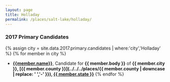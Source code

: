 ```yaml
---
layout: page
title: Holladay
permalink: /places/salt-lake/holladay/
---
```


### 2017 Primary Candidates
{% assign city = site.data.2017.primary.candidates | where:'city','Holladay' %}
{% for member in city  %}
- <strong>[{{member.name}}](../../../people/{{member.id}})</strong>, Candidate for <strong>{{ member.body }}</strong> of <strong>{{ member.city }}, [{{ member.county }}](../../../places/{{ member.county | downcase | replace: ' ','-' }}), [{{ member.state }}](../../../places)</strong>
{% endfor %}
